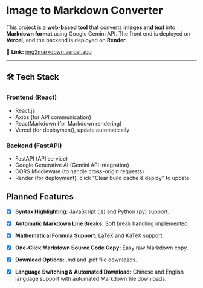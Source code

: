 # Image to Markdown Converter

This project is a **web-based tool** that converts **images and text** into **Markdown format** using Google Gemini API. The front end is deployed on **Vercel**, and the backend is deployed on **Render**.

🔗 **Link:** [img2markdown.vercel.app](https://img2markdown.vercel.app/)

---

## 🛠️ Tech Stack

### Frontend (React)
- React.js
- Axios (for API communication)
- ReactMarkdown (for Markdown rendering)
- Vercel (for deployment), update automatically

### Backend (FastAPI)
- FastAPI (API service)
- Google Generative AI (Gemini API integration)
- CORS Middleware (to handle cross-origin requests)
- Render (for deployment), click "Clear build cache & deploy" to update

## Planned Features

* [x] **Syntax Highlighting:** JavaScript (js) and Python (py) support.
* [x] **Automatic Markdown Line Breaks:** Soft break handling implemented.
* [x] **Mathematical Formula Support:** LaTeX and KaTeX support.
* [x] **One-Click Markdown Source Code Copy:**  Easy raw Markdown copy.
* [x] **Download Options:**  .md and .pdf file downloads.
* [x] **Language Switching & Automated Download:**  Chinese and English language support with automated Markdown file downloads.

